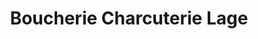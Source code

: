 ---
title: "Boucherie Charcuterie Lage"
url: /uzerche/boucherie-charcuterie-lage/
shop: boucherie
---